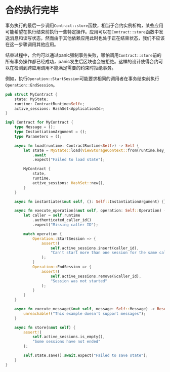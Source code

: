 # 合约执行完毕

事务执行的最后一步调用`Contract::store`函数，相当于合约实例析构，某些应用可能希望在执行结束前执行一些特定操作。应用可以在`Contract::store`函数中发送消息和读写状态，然而由于其他依赖应用此时也处于正在结束状态，我们不应该在这一步骤调用其他应用。

结束过程中，合约可以通过panic强制事务失败，哪怕调用`Contract::store`前的所有事务操作都已经成功，panic发生后区块也会被拒绝。这样的设计使得合约可以在检测到跨应用调用不能满足需要的约束时拒绝事务。

例如，执行`Operation::StartSession`可能要求相同的调用者在事务结束前执行`Operation::EndSession`。

```rust
pub struct MyContract {
    state: MyState;
    runtime: ContractRuntime<Self>;
    active_sessions: HashSet<ApplicationId>;
}

impl Contract for MyContract {
    type Message = ();
    type InstantiationArgument = ();
    type Parameters = ();

    async fn load(runtime: ContractRuntime<Self>) -> Self {
        let state = MyState::load(ViewStorageContext::from(runtime.key_value_store()))
            .await
            .expect("Failed to load state");

        MyContract {
            state,
            runtime,
            active_sessions: HashSet::new(),
        }
    }

    async fn instantiate(&mut self, (): Self::InstantiationArgument) {}

    async fn execute_operation(&mut self, operation: Self::Operation) -> Self::Response {
        let caller = self.runtime
            .authenticated_caller_id()
            .expect("Missing caller ID");

        match operation {
            Operation::StartSession => {
                assert!(
                    self.active_sessions.insert(caller_id),
                    "Can't start more than one session for the same caller"
                );
            }
            Operation::EndSession => {
                assert!(
                    self.active_sessions.remove(&caller_id),
                    "Session was not started"
                );
            }
        }
    }

    async fn execute_message(&mut self, message: Self::Message) -> Result<(), Self::Error> {
        unreachable!("This example doesn't support messages");
    }

    async fn store(&mut self) {
        assert!(
            self.active_sessions.is_empty(),
            "Some sessions have not ended"
        );

        self.state.save().await.expect("Failed to save state");
    }
}
```
